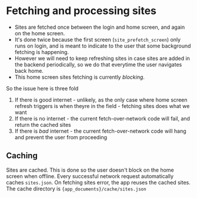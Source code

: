 # Fetching and processing sites 

* Sites are fetched once between the login and home screen, and again on the home screen. 
* It's done twice because the first screen (`site_prefetch_screen`) only runs on login, and is meant to indicate to the user that some background fetching is happening. 
* However we will need to keep refreshing sites in case sites are added in the backend periodically, so we do that everytime the user navigates back home. 
* This home screen sites fetching is currently _blocking_. 

So the issue here is three fold 
1. If there is good internet - unlikely, as the only case where home screen refresh triggers is when theyre in the field - fetching sites does what we want 
2. If there is no internet - the current fetch-over-network code will fail, and return the cached sites 
3. If there is _bad_ internet - the current fetch-over-network code will hang and prevent the user from proceeding


## Caching 

Sites are cached. This is done so the user doesn't block on the home screen when offline. 
Every successful network request automatically caches `sites.json`.
On fetching sites error, the app reuses the cached sites. 
The cache directory is `{app_documents}/cache/sites.json`

